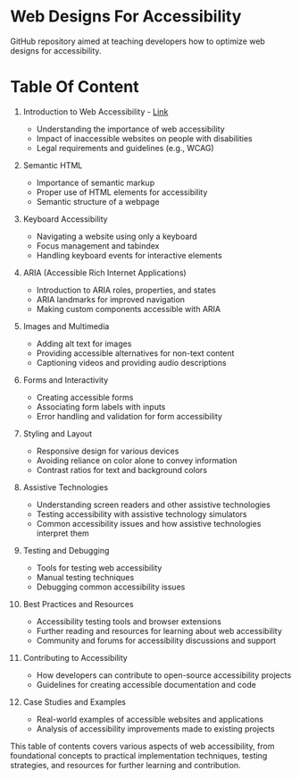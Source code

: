 # Web Designs For Accessibility

GitHub repository aimed at teaching developers how to optimize web designs for accessibility.

# Table Of Content

1. Introduction to Web Accessibility -  [Link](introduction.md)
   - Understanding the importance of web accessibility
   - Impact of inaccessible websites on people with disabilities
   - Legal requirements and guidelines (e.g., WCAG)

2. Semantic HTML
   - Importance of semantic markup
   - Proper use of HTML elements for accessibility
   - Semantic structure of a webpage

3. Keyboard Accessibility
   - Navigating a website using only a keyboard
   - Focus management and tabindex
   - Handling keyboard events for interactive elements

4. ARIA (Accessible Rich Internet Applications)
   - Introduction to ARIA roles, properties, and states
   - ARIA landmarks for improved navigation
   - Making custom components accessible with ARIA

5. Images and Multimedia
   - Adding alt text for images
   - Providing accessible alternatives for non-text content
   - Captioning videos and providing audio descriptions

6. Forms and Interactivity
   - Creating accessible forms
   - Associating form labels with inputs
   - Error handling and validation for form accessibility

7. Styling and Layout
   - Responsive design for various devices
   - Avoiding reliance on color alone to convey information
   - Contrast ratios for text and background colors

8. Assistive Technologies
   - Understanding screen readers and other assistive technologies
   - Testing accessibility with assistive technology simulators
   - Common accessibility issues and how assistive technologies interpret them

9. Testing and Debugging
   - Tools for testing web accessibility
   - Manual testing techniques
   - Debugging common accessibility issues

10. Best Practices and Resources
    - Accessibility testing tools and browser extensions
    - Further reading and resources for learning about web accessibility
    - Community and forums for accessibility discussions and support

11. Contributing to Accessibility
    - How developers can contribute to open-source accessibility projects
    - Guidelines for creating accessible documentation and code

12. Case Studies and Examples
    - Real-world examples of accessible websites and applications
    - Analysis of accessibility improvements made to existing projects

This table of contents covers various aspects of web accessibility, from foundational concepts to practical implementation techniques, testing strategies, and resources for further learning and contribution.

